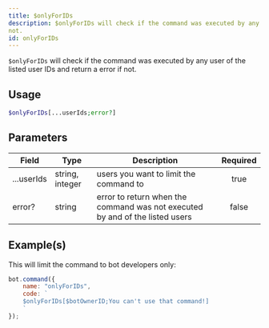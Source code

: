 ```yaml
---
title: $onlyForIDs
description: $onlyForIDs will check if the command was executed by any user of the listed user IDs and return a error if
not.
id: onlyForIDs
---
```


`$onlyForIDs` will check if the command was executed by any user of the listed user IDs and return a error if not.

## Usage

```php
$onlyForIDs[...userIds;error?]
```

## Parameters

| Field      | Type            | Description                                                                  | Required |
|------------|-----------------|------------------------------------------------------------------------------|:--------:|
| ...userIds | string, integer | users you want to limit the command to                                       |   true   |
| error?     | string          | error to return when the command was not executed by and of the listed users |  false   |

## Example(s)

This will limit the command to bot developers only:

```javascript
bot.command({
    name: "onlyForIDs",
    code: `
    $onlyForIDs[$botOwnerID;You can't use that command!]
    `
});
```